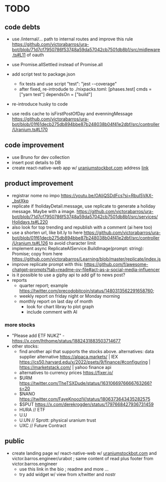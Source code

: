 # TODO

<!--
- add star history like this https://github.com/afadil/wealthfolio/blob/f771dff685a2462aa7deb03cb69adf24e97bd780/README.md?plain=1#L160C35-L160C55

- write article:
  - https://medium.com/p/152d197194/edit
  - part 1 - first auto tweet serveless with finhub and tweet
  - part 2 - cron and elephant sql (alternative to elephant is https://www.cockroachlabs.com/pricing/ or https://neon.tech/early-access/)
  - part 3 - add query params and cron with goodmorning/evenning.

- codecov https://app.codecov.io/gh/victorabarros/ura-bot
-->

## code debts

- use /internal/... path to internal routes and improve this rule https://github.com/victorabarros/ura-bot/blob/71d7cf7950786f53748a59da57042cb7501db8b1/src/midleware.ts#L11 of oauth
- use Promise.allSettled instead of Promise.all
- add script test to package.json
  - fix tests and use script "test": "jest --coverage"
  - after fixed, re-introdude to ./nixpacks.toml:
    [phases.test]
    cmds = ["yarn test"]
    dependsOn = ["build"]

- re-introduce husky to code
- use redis cache to isFirstPostOfDay and evenningMessage https://github.com/victorabarros/ura-bot/blob/01f61decb275db894bbe87b248038b04f41e2dbf/src/controller/Uranium.ts#L170

## code improvement

- use Bruno for dev collection
- insert post details to DB
- create react-native-web app w/ [uraniumstockbot.com](http://uraniumstockbot.com/) address [link](https://github.com/victorabarros/ura-bot/blob/c4393555f47b3a56d0c11b8a230151a893054413/README.md?plain=1#L130)

## product improvement

- registrar nome no impo https://youtu.be/OAIjQSDdFcs?si=RbuI5VAX-_bstXkp
- replicate if !holidayDetail.message, use replicate to generate a holiday message. Maybe with a image. https://github.com/victorabarros/ura-bot/blob/71d7cf7950786f53748a59da57042cb7501db8b1/src/services/Holidays.ts#L220
- also look for top trending and republish with a comment (ai here too)
- use a shorten url, like bit.ly to here https://github.com/victorabarros/ura-bot/blob/01f61decb275db894bbe87b248038b04f41e2dbf/src/controller/Uranium.ts#L126 to avoid character limit
- implement async ReplicateAIService.BuildImage(prompt: string): Promise<string>; copy from here https://github.com/victorabarros/Learning/blob/master/replicate/index.js
- improve replicate prompt with this: https://github.com/f/awesome-chatgpt-prompts?tab=readme-ov-file#act-as-a-social-media-influencer
- is it possible to use a giphy api to add gif to news post?
- reports
  - quarter report; example https://twitter.com/precodobitcoin/status/1480313562291658760;
  - weekly report on friday night or Monday morning
  - monthly report on last day of month
    - look for chart libray to plot graph
    - include comment with AI

### more stocks

- "Please add ETF NUKZ" - https://x.com/lhthome/status/1882431883503714677
- other stocks:
  - find another api that supports the stocks above. alternatives: data supplier alternative https://alpaca.markets/ | IEX https://cs50.harvard.edu/x/2022/psets/9/finance/#configuring | https://marketstack.com/ | yahoo finance api
  - alternatives to currency prices https://fixer.io/
  - $URM https://twitter.com/TheTSXDude/status/1631066976666763266?s=20
  - $NANO https://twitter.com/FayeKnoozIV/status/1806373643435282575
  - $SPUT https://x.com/derekrogden/status/1797668427936731459
  - HURA // ETF
  - U.U
  - U.UN // Sprott: physical uranium trust
  - UXC // Future Contract

## public

- create landing page w/ react-native-web w/ [uraniumstockbot.com](https://account.squarespace.com/domains/managed/uraniumstockbot.com) and victor.barros.engineer/urabot ; same content of read plus footer from victor.barros.engineer
  - use this link in the bio ; readme and more ...
  - try add widget w/ view from x/twitter and nostr
